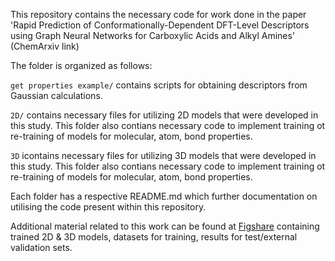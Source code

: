 This repository contains the necessary code for work done in the paper 'Rapid Prediction of Conformationally-Dependent DFT-Level Descriptors using Graph Neural Networks for Carboxylic Acids and Alkyl Amines' (ChemArxiv link)

The folder is organized as follows:

`get properties example/` contains scripts for obtaining descriptors from Gaussian calculations.

`2D/` contains necessary files for utilizing 2D models that were developed in this study. This folder also contians necessary code to implement training ot re-training of models for molecular, atom, bond properties. 

`3D` icontains necessary files for utilizing 3D models that were developed in this study. This folder also contians necessary code to implement training ot re-training of models for molecular, atom, bond properties. 

Each folder has a respective README.md which further documentation on utilising the code present within this repository.

Additional material related to this work can be found at [Figshare](https://doi.org/10.6084/m9.figshare.25213742.v2) containing trained 2D & 3D models, datasets for training, results for test/external validation sets. 